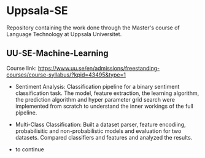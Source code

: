 # Uppsala-SE

Repository containing the work done through the Master's course of Language Technology at Uppsala Universitet.

## UU-SE-Machine-Learning

Course link: https://www.uu.se/en/admissions/freestanding-courses/course-syllabus/?kpid=43495&type=1

- Sentiment Analysis: Classification pipeline for a binary sentiment classification task. The model, feature extraction, the learning algorithm, the prediction algorithm and hyper parameter grid search were implemented from scratch to understand the inner workings of the full pipeline.

- Multi-Class Classification:  Built a dataset parser, feature encodiing, probabilisitic and non-probabilistic models and evaluation for two datasets. Compared classifiers and features and analyzed the results.

- to continue

## 
